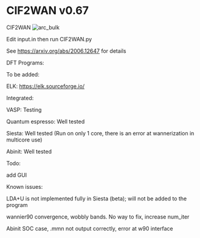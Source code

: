 
# CIF2WAN v0.67
CIF2WAN
![arc_bulk](https://user-images.githubusercontent.com/7741705/112843580-b7d72800-9070-11eb-88be-43e407addfb9.png)

Edit input.in then run CIF2WAN.py

See https://arxiv.org/abs/2006.12647 for details

DFT Programs:

To be added:

ELK: https://elk.sourceforge.io/

Integrated:

VASP: Testing

Quantum espresso: Well tested

Siesta: Well tested (Run on only 1 core, there is an error at wannerization in multicore use)

Abinit: Well tested

Todo:

add GUI

Known issues:

LDA+U is not implemented fully in Siesta (beta); will not be added to the program

wannier90 convergence, wobbly bands. No way to fix, increase num_iter

Abinit SOC case, .mmn not output correctly, error at w90 interface
